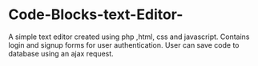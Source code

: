 # Code-Blocks-text-Editor-
A simple text editor created using php ,html, css and javascript. Contains login and signup forms for user authentication. User can save code to database using an ajax request.

